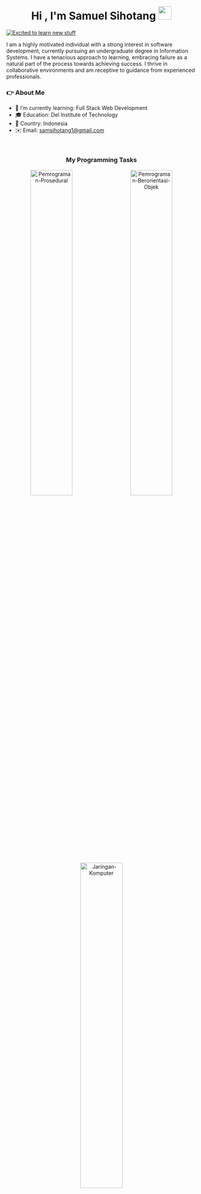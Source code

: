 <h1 align="center"><b>Hi , I'm Samuel Sihotang </b><img src="https://media.giphy.com/media/hvRJCLFzcasrR4ia7z/giphy.gif" width="35"></h1>

<a href="#my-programming-tasks"><img src="https://readme-typing-svg.demolab.com?font=Cairo+Play&color=2AA889&size=23&height=50&lines=Excited+to+learn+new+stuff;Problem+Solver+and+Creative;Proficient in Java and C" alt="Excited to learn new stuff"/></a>

I am a highly motivated individual with a strong interest in software development, currently pursuing an undergraduate degree in Information Systems. I have a tenacious approach to learning, embracing failure as a natural part of the process towards achieving success. I thrive in collaborative environments and am receptive to guidance from experienced professionals.

<!--<a href="#my-programming-tasks">[![Top Langs](https://github-readme-stats.vercel.app/api/top-langs/?username=samuelsihotang1&theme=gotham&hide_border=true&hide=makefile)](https://github.com/anuraghazra/github-readme-stats)</a>-->

### 👉 About Me</h3>

- 🌱 I’m currently learning: Full Stack Web Development
- 🎓 Education: Del Institute of Technology
- 📍 Country: Indonesia
- ✉️ Email: samsihotang1@gmail.com

<br>
<h3 align="center">My Programming Tasks</h3>
  <div align="center">
   <a href="https://github.com/samuelsihotang1/Pemrograman-Prosedural"><img src="https://denvercoder1-github-readme-stats.vercel.app/api/pin/?username=samuelsihotang1&repo=Pemrograman-Prosedural&theme=gotham&hide_border=true&show_description=false" alt="Pemrograman-Prosedural" width="47%"></a>
  &nbsp;&nbsp;&nbsp;&nbsp;&nbsp;
  <a href="https://github.com/samuelsihotang1/Pemrograman-Berorientasi-Objek"><img src="https://denvercoder1-github-readme-stats.vercel.app/api/pin/?username=samuelsihotang1&repo=Pemrograman-Berorientasi-Objek&theme=gotham&hide_border=true&show_description=false" alt="Pemrograman-Berorientasi-Objek" width="47%"></a>
  </div>
  <div align="center">
  <a href="https://github.com/samuelsihotang1/Jaringan-Komputer"><img src="https://denvercoder1-github-readme-stats.vercel.app/api/pin/?username=samuelsihotang1&repo=Jaringan-Komputer&theme=gotham&hide_border=true&show_description=false" alt="Jaringan-Komputer" width="47%"></a>
  </div>

